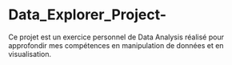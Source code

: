 # Data_Explorer_Project-
Ce projet est un exercice personnel de Data Analysis réalisé pour approfondir mes compétences en manipulation de données et en visualisation.
